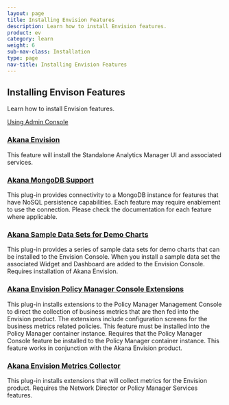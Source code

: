 ```yaml
---
layout: page
title: Installing Envision Features
description: Learn how to install Envision features. 
product: ev
category: learn
weight:	6
sub-nav-class: Installation
type: page
nav-title: Installing Envision Features
---
```


## Installing Envison Features
Learn how to install Envision features.

<a href="xxx" class="button secondary">Using Admin Console</a>
<p></p>

<div class = "divider1"></div>

### [Akana Envision](../using_envision.html)
This feature will install the Standalone Analytics Manager UI and associated services.

<div class = "divider1"></div>

### [Akana MongoDB Support](../using_mongodb_support.html)
This plug-in provides connectivity to a MongoDB instance for features that have NoSQL persistence capabilities. Each feature may require enablement to use the connection. Please check the documentation for each feature where applicable.

<div class = "divider1"></div>

### [Akana Sample Data Sets for Demo Charts](../using_sample_data_for_demo_charts.html)
This plug-in provides a series of sample data sets for demo charts that can be installed to the Envision Console. When you install a sample data set the associated Widget and Dashboard are added to the Envision Console. Requires installation of Akana Envision.

<div class = "divider1"></div>

### [Akana Envision Policy Manager Console Extensions](../using_pm_console_extensions.html)
This plug-in installs extensions to the Policy Manager Management Console to direct the collection of business metrics that are then fed into the Envision product. The extensions include configuration screens for the business metrics related policies. This feature must be installed into the Policy Manager container instance. Requires that the Policy Manager Console feature be installed to the Policy Manager container instance. This feature works in conjunction with the Akana Envision product.

<div class = "divider1"></div>

### [Akana Envision Metrics Collector](../using_envision_metrics_collector.html)
This plug-in installs extensions that will collect metrics for the Envision product. Requires the Network Director or Policy Manager Services features.

<div class = "divider1"></div>